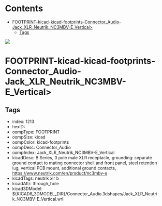 



Contents
========

* [FOOTPRINT-kicad-kicad-footprints-Connector_Audio-Jack_XLR_Neutrik_NC3MBV-E_Vertical>](#footprint-kicad-kicad-footprints-connector_audio-jack_xlr_neutrik_nc3mbv-e_vertical)
	* [Tags](#tags)
  
![][im]
# FOOTPRINT-kicad-kicad-footprints-Connector_Audio-Jack_XLR_Neutrik_NC3MBV-E_Vertical>

## Tags

- index: 1213
- hexID: 
- oompType: FOOTPRINT
- oompSize: kicad
- oompColor: kicad-footprints
- oompDesc: Connector_Audio
- oompIndex: Jack_XLR_Neutrik_NC3MBV-E_Vertical
- kicadDesc: B Series, 3 pole male XLR receptacle, grounding: separate ground contact to mating connector shell and front panel, steel retention lug, vertical PCB mount, additional ground contacts, https://www.neutrik.com/en/product/nc3mbv-e
- kicadTags: neutrik xlr b
- kicadAttr: through_hole
- kicad3DModel: ${KICAD6_3DMODEL_DIR}/Connector_Audio.3dshapes/Jack_XLR_Neutrik_NC3MBV-E_Vertical.wrl



[im]: image.png
